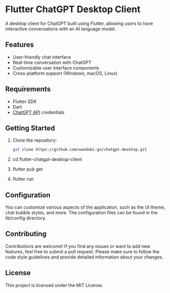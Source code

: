 # Flutter ChatGPT Desktop Client

A desktop client for ChatGPT built using Flutter, allowing users to have interactive conversations with an AI language model.

## Features

- User-friendly chat interface
- Real-time conversation with ChatGPT
- Customizable user interface components
- Cross-platform support (Windows, macOS, Linux)

## Requirements

- Flutter SDK
- Dart
- [ChatGPT API](https://www.openai.com) credentials

## Getting Started

1. Clone the repository:

   ```bash
   git clone https://github.com/wandabi-gs/chatgpt-desktop.git
   
2. cd flutter-chatgpt-desktop-client
3. flutter pub get
4. flutter run

## Configuration

You can customize various aspects of the application, such as the UI theme, chat bubble styles, and more. The configuration files can be found in the lib/config directory.

## Contributing

Contributions are welcome! If you find any issues or want to add new features, feel free to submit a pull request. Please make sure to follow the code style guidelines and provide detailed information about your changes.

## License

This project is licensed under the MIT License.
